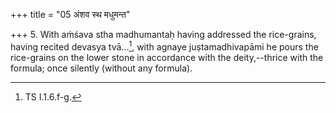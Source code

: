 +++
title = "05 अंशव स्थ मधुमन्त"

+++
5. With aṁśava stha madhumantaḥ having addressed the rice-grains, having recited devasya tvā...[^1], with agnaye juṣtamadhivapāmi he pours the rice-grains on the lower stone in accordance with the deity,--thrice with the formula; once silently (without any formula).


[^1]: TS I.1.6.f-g.
